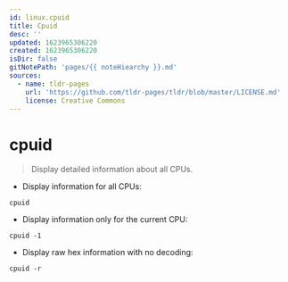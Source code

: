 ```yaml
---
id: linux.cpuid
title: Cpuid
desc: ''
updated: 1623965306220
created: 1623965306220
isDir: false
gitNotePath: 'pages/{{ noteHiearchy }}.md'
sources:
  - name: tldr-pages
    url: 'https://github.com/tldr-pages/tldr/blob/master/LICENSE.md'
    license: Creative Commons
---
```

# cpuid

> Display detailed information about all CPUs.

- Display information for all CPUs:

`cpuid`

- Display information only for the current CPU:

`cpuid -1`

- Display raw hex information with no decoding:

`cpuid -r`

